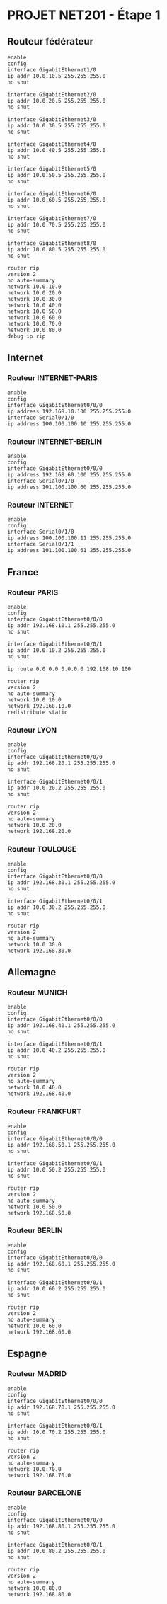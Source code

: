 # PROJET NET201 - Étape 1

## Routeur fédérateur

    enable
    config
    interface GigabitEthernet1/0
    ip addr 10.0.10.5 255.255.255.0
    no shut
    
    interface GigabitEthernet2/0
    ip addr 10.0.20.5 255.255.255.0
    no shut
    
    interface GigabitEthernet3/0
    ip addr 10.0.30.5 255.255.255.0
    no shut
    
    interface GigabitEthernet4/0
    ip addr 10.0.40.5 255.255.255.0
    no shut
    
    interface GigabitEthernet5/0
    ip addr 10.0.50.5 255.255.255.0
    no shut
    
    interface GigabitEthernet6/0
    ip addr 10.0.60.5 255.255.255.0
    no shut
    
    interface GigabitEthernet7/0
    ip addr 10.0.70.5 255.255.255.0
    no shut
    
    interface GigabitEthernet8/0
    ip addr 10.0.80.5 255.255.255.0
    no shut
    
    router rip 
    version 2 
    no auto-summary
    network 10.0.10.0
    network 10.0.20.0
    network 10.0.30.0
    network 10.0.40.0
    network 10.0.50.0
    network 10.0.60.0
    network 10.0.70.0
    network 10.0.80.0
    debug ip rip

## Internet 

### Routeur INTERNET-PARIS

    enable
    config
    interface GigabitEthernet0/0/0
    ip address 192.168.10.100 255.255.255.0
    interface Serial0/1/0
    ip address 100.100.100.10 255.255.255.0


### Routeur INTERNET-BERLIN

    enable
    config
    interface GigabitEthernet0/0/0
    ip address 192.168.60.100 255.255.255.0
    interface Serial0/1/0
    ip address 101.100.100.60 255.255.255.0

### Routeur INTERNET

    enable
    config
    interface Serial0/1/0
    ip address 100.100.100.11 255.255.255.0
    interface Serial0/1/1
    ip address 101.100.100.61 255.255.255.0

## France

### Routeur PARIS

    enable
    config
    interface GigabitEthernet0/0/0
    ip addr 192.168.10.1 255.255.255.0
    no shut
    
    interface GigabitEthernet0/0/1
    ip addr 10.0.10.2 255.255.255.0
    no shut

    ip route 0.0.0.0 0.0.0.0 192.168.10.100
    
    router rip 
    version 2 
    no auto-summary
    network 10.0.10.0
    network 192.168.10.0
    redistribute static

### Routeur LYON

    enable
    config
    interface GigabitEthernet0/0/0
    ip addr 192.168.20.1 255.255.255.0
    no shut
    
    interface GigabitEthernet0/0/1
    ip addr 10.0.20.2 255.255.255.0
    no shut
    
    router rip 
    version 2 
    no auto-summary
    network 10.0.20.0
    network 192.168.20.0

### Routeur TOULOUSE

    enable
    config
    interface GigabitEthernet0/0/0
    ip addr 192.168.30.1 255.255.255.0
    no shut
    
    interface GigabitEthernet0/0/1
    ip addr 10.0.30.2 255.255.255.0
    no shut
    
    router rip 
    version 2 
    no auto-summary
    network 10.0.30.0
    network 192.168.30.0

## Allemagne

### Routeur MUNICH

    enable
    config
    interface GigabitEthernet0/0/0
    ip addr 192.168.40.1 255.255.255.0
    no shut
    
    interface GigabitEthernet0/0/1
    ip addr 10.0.40.2 255.255.255.0
    no shut
    
    router rip 
    version 2 
    no auto-summary
    network 10.0.40.0
    network 192.168.40.0

### Routeur FRANKFURT

    enable
    config
    interface GigabitEthernet0/0/0
    ip addr 192.168.50.1 255.255.255.0
    no shut
    
    interface GigabitEthernet0/0/1
    ip addr 10.0.50.2 255.255.255.0
    no shut
    
    router rip 
    version 2 
    no auto-summary
    network 10.0.50.0
    network 192.168.50.0

### Routeur BERLIN

    enable
    config
    interface GigabitEthernet0/0/0
    ip addr 192.168.60.1 255.255.255.0
    no shut
    
    interface GigabitEthernet0/0/1
    ip addr 10.0.60.2 255.255.255.0
    no shut
    
    router rip 
    version 2 
    no auto-summary
    network 10.0.60.0
    network 192.168.60.0

## Espagne

### Routeur MADRID

    enable
    config
    interface GigabitEthernet0/0/0
    ip addr 192.168.70.1 255.255.255.0
    no shut
    
    interface GigabitEthernet0/0/1
    ip addr 10.0.70.2 255.255.255.0
    no shut
    
    router rip 
    version 2 
    no auto-summary
    network 10.0.70.0
    network 192.168.70.0

### Routeur BARCELONE

    enable
    config
    interface GigabitEthernet0/0/0
    ip addr 192.168.80.1 255.255.255.0
    no shut
    
    interface GigabitEthernet0/0/1
    ip addr 10.0.80.2 255.255.255.0
    no shut
    
    router rip 
    version 2 
    no auto-summary
    network 10.0.80.0
    network 192.168.80.0
